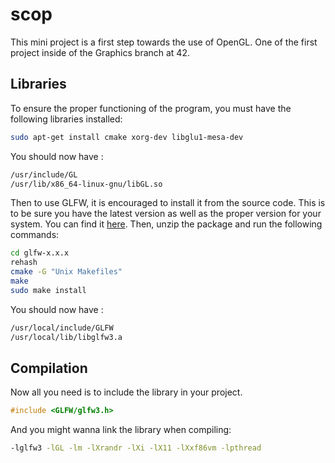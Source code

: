 # scop
 This mini project is a first step towards the use of OpenGL.
 One of the first project inside of the Graphics branch at 42.

## Libraries
 To ensure the proper functioning of the program, you must have the following libraries installed:

 ```bash
 sudo apt-get install cmake xorg-dev libglu1-mesa-dev
 ```

 You should now have :
 ```bash
 /usr/include/GL
 /usr/lib/x86_64-linux-gnu/libGL.so
 ```

 Then to use GLFW, it is encouraged to install it from the source code. This is to be sure you have the latest version as well as the proper version for your system.
 You can find it [here](https://www.glfw.org).
 Then, unzip the package and run the following commands:
 ```bash
 cd glfw-x.x.x
 rehash
 cmake -G "Unix Makefiles"
 make
 sudo make install
 ```

 You should now have :
 ```bash
 /usr/local/include/GLFW
 /usr/local/lib/libglfw3.a
 ```

## Compilation

Now all you need is to include the library in your project.
```c
#include <GLFW/glfw3.h>
```

And you might wanna link the library when compiling:
```bash
-lglfw3 -lGL -lm -lXrandr -lXi -lX11 -lXxf86vm -lpthread
```
